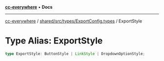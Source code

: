 [**cc-everywhere**](../../../../../index.md) • **Docs**

***

[cc-everywhere](../../../../../index.md) / [shared/src/types/ExportConfig.types](../index.md) / ExportStyle

# Type Alias: ExportStyle

```ts
type ExportStyle: ButtonStyle | LinkStyle | DropdownOptionStyle;
```
